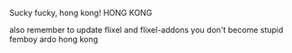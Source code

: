 Sucky fucky, hong kong! HONG KONG

also remember to update flixel and flixel-addons you don't become stupid femboy ardo hong kong
